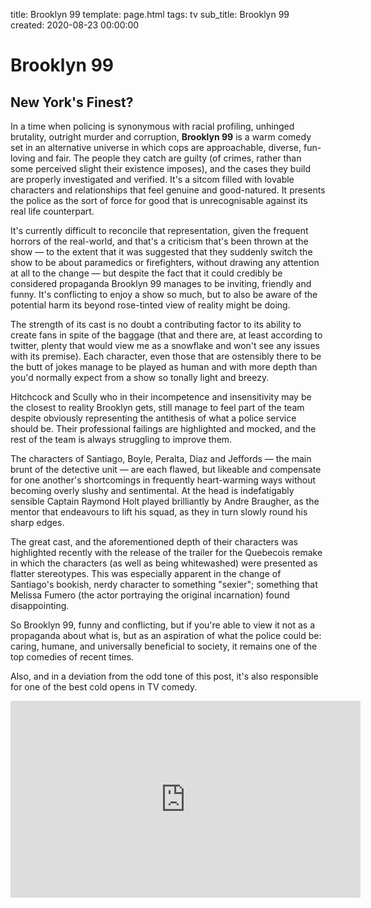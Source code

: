 title: Brooklyn 99 
template: page.html
tags: tv
sub_title: Brooklyn 99
created: 2020-08-23 00:00:00

# Brooklyn 99

## New York's Finest?

In a time when policing is synonymous with racial profiling, unhinged brutality, outright murder and 
corruption, **Brooklyn 99** is a warm comedy set in an alternative universe in which cops are approachable, diverse, 
fun-loving and fair. The people they catch are guilty (of crimes, rather than some perceived slight their existence imposes), 
and the cases they build are properly investigated and verified. It's a sitcom filled with lovable characters and
relationships that feel genuine and good-natured. It presents the police as the sort of force for good that is 
unrecognisable against its real life counterpart. 

It's currently difficult to reconcile that representation, given the frequent horrors of the real-world, and that's a criticism 
that's been thrown at the show &mdash; to the extent that it was suggested that they suddenly switch the show to be about paramedics 
or firefighters, without drawing any attention at all to the change &mdash; but despite the fact that it could credibly be considered
propaganda Brooklyn 99 manages to be inviting, friendly and funny.  It's conflicting to enjoy a show so much, but to also
be aware of the potential harm its beyond rose-tinted view of reality might be doing.

The strength of its cast is no doubt a contributing factor to its ability to create fans in spite of the baggage (that and there
are, at least according to twitter, plenty that would view me as a snowflake and won't see any issues with its premise). 
Each character, even those that are ostensibly there to be the butt of jokes manage to be played as human and with more depth
than you'd normally expect from a show so tonally light and breezy. 

Hitchcock and Scully who in their incompetence and insensitivity may be the closest to reality Brooklyn gets, 
still manage to feel part of the team despite obviously representing the antithesis of what a 
police service should be. Their professional failings are highlighted and mocked, and the rest of the team is 
always struggling to improve them. 

The characters of Santiago, 
Boyle, Peralta, Diaz and Jeffords &mdash; the main brunt of the detective unit &mdash; are each flawed, but likeable and 
compensate for one another's shortcomings in frequently heart-warming ways without becoming overly slushy and 
sentimental.  At the head is indefatigably sensible Captain Raymond Holt played brilliantly by Andre Braugher, 
as the mentor that endeavours to lift his squad, as they in turn slowly round his sharp edges. 

The great cast, and the aforementioned depth of their characters was highlighted recently with the release of the trailer for
the Quebecois remake in which the characters (as well as being whitewashed) were presented as flatter stereotypes.
This was especially apparent in the change of Santiago's bookish, nerdy character to something "sexier"; something
that Melissa Fumero (the actor portraying the original incarnation) found disappointing.

So Brooklyn 99, funny and conflicting, but if you're able to view it not as a propaganda about what is, but 
as an aspiration of what the police could be: caring, humane, and universally beneficial to society,
it remains one of the top comedies of recent times.

Also, and in a deviation from the odd tone of this post, it's also responsible for one of the best cold opens in TV comedy.

<div class="youtube-holder">
    <iframe width="560" height="315" src="https://www.youtube.com/embed/ffyKY3Dj5ZE" frameborder="0" allow="accelerometer; autoplay; encrypted-media; gyroscope; picture-in-picture" allowfullscreen></iframe>
</div>